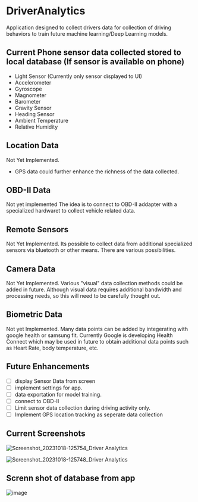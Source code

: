 # DriverAnalytics

Application designed to collect drivers data for collection of driving behaviors to train future machine learning/Deep Learning models.

## Current Phone sensor data collected stored to local database (If sensor is available on phone)
- Light Sensor (Currently only sensor displayed to UI)
- Accelerometer
- Gyroscope
- Magnometer
- Barometer
- Gravity Sensor
- Heading Sensor
- Ambient Temperature
- Relative Humidity

## Location Data
Not Yet Implemented.
- GPS data could further enhance the richness of the data collected.

## OBD-II Data
Not yet implemented
The idea is to connect to OBD-II addapter with a specialized hardwaret to collect vehicle related data.

## Remote Sensors
Not Yet Implemented.
Its possible to collect data from additional specialized sensors via bluetooth or other means.  There are various possibilities.

## Camera Data
Not Yet Implemented.
Various "visual" data collection methods could be added in future.  Although visual data requires additional bandwidth and processing needs, so this will need to be carefully thought out.

## Biometric Data
Not yet Implemented.
Many data points can be added by integerating with google health or samsung fit.  Currently Google is developing Health Connect which may be used in future to obtain additional data points such as Heart Rate, body temperature, etc.

## Future Enhancements
- [ ] display Sensor Data from screen
- [ ] implement settings for app.
- [ ] data exportation for model training.
- [ ] connect to OBD-II 
- [ ] Limit sensor data collection during driving activity only.
- [ ] Implement GPS location tracking as seperate data collection

## Current Screenshots
![Screenshot_20231018-125754_Driver Analytics](https://github.com/twobit-five/DriverAnalytics/assets/69398054/4530e8ec-fa16-4dcf-97d3-335489f7d52b)

![Screenshot_20231018-125748_Driver Analytics](https://github.com/twobit-five/DriverAnalytics/assets/69398054/6826cc92-4118-4d4e-925a-45f84f694001)

## Screnn shot of database from app
![image](https://github.com/twobit-five/DriverAnalytics/assets/69398054/df566f31-61aa-4ddb-b37e-ca416869387a)

